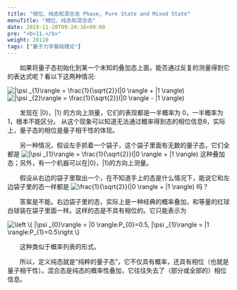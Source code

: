 ```yaml
---
title: "相位、纯态和混合态 Phase, Pure State and Mixed State"
menuTitle: "相位、纯态和混合态"
date: 2019-11-20T09:24:16+09:00
pre: "<b>11.</b>"
weight: 20110
tags: ["量子力学基础理论"]
---
```


&emsp;&emsp;如果将量子态初始化到某一个未知的叠加态上面，能否通过反复的测量得到它的表达式呢？看以下这两种情况:

<img src="https://latex.codecogs.com/gif.latex?\inline&space;\dpi{150}&space;|\psi&space;_{1}\rangle&space;=&space;\frac{1}{\sqrt{2}}(|0&space;\rangle&space;&plus;&space;|1&space;\rangle)" title="|\psi _{1}\rangle = \frac{1}{\sqrt{2}}(|0 \rangle + |1 \rangle)" />

<img src="https://latex.codecogs.com/gif.latex?\inline&space;\dpi{150}&space;|\psi&space;_{2}\rangle&space;=&space;\frac{1}{\sqrt{2}}(|0&space;\rangle&space;-&space;|1&space;\rangle)" title="|\psi _{2}\rangle = \frac{1}{\sqrt{2}}(|0 \rangle - |1 \rangle)" />

&emsp;&emsp;发现在 |0⟩，|1⟩ 的方向上测量，它们的表现都是一半概率为 0，一半概率为 1，根本不能区分。
从这个现象可以知道无法通过概率得到态的相位信息θ，实际上，量子态的相位是量子相干性的体现。

&emsp;&emsp;另一种情况，假设左手抓着一个袋子，这个袋子里面有无数的量子态，它们全都是
<img src="https://latex.codecogs.com/gif.latex?\inline&space;\dpi{120}&space;|\psi&space;_{1}\rangle&space;=&space;\frac{1}{\sqrt{2}}(|0&space;\rangle&space;&plus;&space;|1&space;\rangle)" title="|\psi _{1}\rangle = \frac{1}{\sqrt{2}}(|0 \rangle + |1 \rangle)" style="margin: auto; display: inline;"/>
这种叠加态；另外，有一个机器可以在|0⟩，|1⟩的方向上测量。

&emsp;&emsp;假设从右边的袋子里取出一个，在不知道手上的态是什么情况下，能说它和左边袋子里的态一样都是
<img src="https://latex.codecogs.com/gif.latex?\inline&space;\dpi{120}\frac{1}{\sqrt{2}}(|0&space;\rangle&space;&plus;&space;|1&space;\rangle)" title="\frac{1}{\sqrt{2}}(|0 \rangle + |1 \rangle)" style="margin: auto; display: inline;"/>
吗？ 

&emsp;&emsp;答案是不能。右边袋子里的态，实际上是一种经典的概率叠加，和等量的红球白球装在袋子里面一样。这样的态是不具有相位的。它只能表示为

<img src="https://latex.codecogs.com/gif.latex?\inline&space;\dpi{150}&space;\left&space;\{&space;|\psi&space;_{0}\rangle&space;=&space;|0&space;\rangle:P_{0}=0.5,&space;|\psi&space;_{1}\rangle&space;=&space;|1&space;\rangle:P_{1}=0.5\right&space;\}" title="\left \{ |\psi _{0}\rangle = |0 \rangle:P_{0}=0.5, |\psi _{1}\rangle = |1 \rangle:P_{1}=0.5\right \}" />

&emsp;&emsp;这种类似于概率列表的形式。

&emsp;&emsp;所以，定义纯态就是“纯粹的量子态”，它不仅具有概率，还具有相位（也就是量子相干性）。混合态是纯态的概率性叠加，它往往失去了（部分或全部的）相位信息。